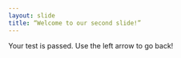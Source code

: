 ```yaml
---
layout: slide
title: “Welcome to our second slide!”
---
```

Your test is passed.
Use the left arrow to go back!
